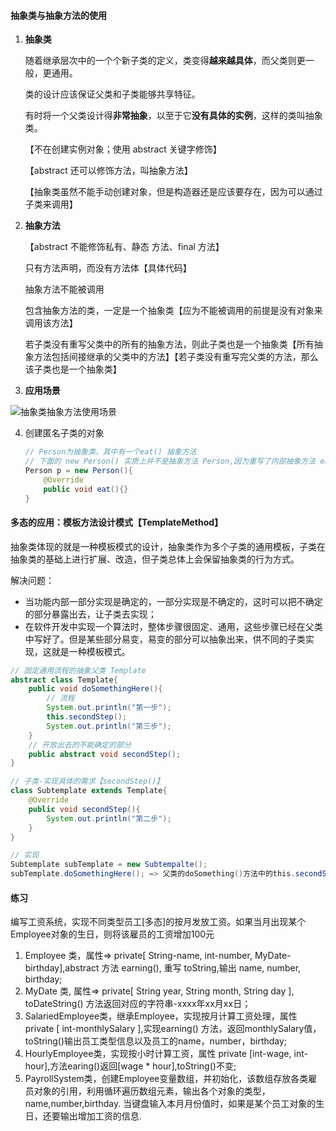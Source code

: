 #### 抽象类与抽象方法的使用

1. **抽象类**

   随着继承层次中的一个个新子类的定义，类变得**越来越具体**，而父类则更一般，更通用。

   类的设计应该保证父类和子类能够共享特征。

   有时将一个父类设计得**非常抽象**，以至于它**没有具体的实例**，这样的类叫抽象类。

   【不在创建实例对象；使用 abstract 关键字修饰】

   【abstract 还可以修饰方法，叫抽象方法】

   【抽象类虽然不能手动创建对象，但是构造器还是应该要存在，因为可以通过子类来调用】

2. **抽象方法**

   【abstract 不能修饰私有、静态 方法、final 方法】

   只有方法声明，而没有方法体【具体代码】

   抽象方法不能被调用

   包含抽象方法的类，一定是一个抽象类【应为不能被调用的前提是没有对象来调用该方法】

   若子类没有重写父类中的所有的抽象方法，则此子类也是一个抽象类【所有抽象方法包括间接继承的父类中的方法】【若子类没有重写完父类的方法，那么该子类也是一个抽象类】

3. **应用场景**

![抽象类抽象方法使用场景](F:\Projects\Java2018\notes\images\抽象类抽象方法使用场景.PNG)

 4. 创建匿名子类的对象

    ```java
    // Person为抽象类，其中有一个eat() 抽象方法
    // 下面的 new Person() 实质上并不是抽象方法 Person,因为重写了内部抽象方法 eat(),所以应该是一个匿名的子类
    Person p = new Person(){
        @Override
        public void eat(){}
    }
    ```





#### 多态的应用：模板方法设计模式【TemplateMethod】

抽象类体现的就是一种模板模式的设计，抽象类作为多个子类的通用模板，子类在抽象类的基础上进行扩展、改造，但子类总体上会保留抽象类的行为方式。

解决问题：

* 当功能内部一部分实现是确定的，一部分实现是不确定的，这时可以把不确定的部分暴露出去，让子类去实现；
* 在软件开发中实现一个算法时，整体步骤很固定、通用，这些步骤已经在父类中写好了。但是某些部分易变，易变的部分可以抽象出来，供不同的子类实现，这就是一种模板模式。

```java
// 固定通用流程的抽象父类 Template
abstract class Template{
    public void doSomethingHere(){
        // 流程
        System.out.println("第一步");
        this.secondStep();
        System.out.println("第三步");
    }
    // 开放出去的不能确定的部分
    public abstract void secondStep();
}

// 子类-实现具体的需求【secondStep()】
class Subtemplate extends Template{
    @Override
    public void secondStep(){
        System.out.println("第二步");
    }
}

// 实现
Subtemplate subTemplate = new Subtempalte();
subTemplate.doSomethingHere(); => 父类的doSomething()方法中的this.secondStep()这里调用子类重写后的方法
```



#### 练习

编写工资系统，实现不同类型员工[多态]的按月发放工资。如果当月出现某个Employee对象的生日，则将该雇员的工资增加100元

1. Employee 类，属性=> private[ String-name, int-number, MyDate-birthday],abstract 方法 earning(), 重写 toString,输出 name, number, birthday;
2. MyDate 类, 属性=> private[ String year, String month, String day ], toDateString() 方法返回对应的字符串-xxxx年xx月xx日；
3. SalariedEmployee类，继承Employee，实现按月计算工资处理，属性private [ int-monthlySalary ],实现earning() 方法，返回monthlySalary值， toString()输出员工类型信息以及员工的name，number，birthday;
4. HourlyEmployee类，实现按小时计算工资，属性 private [int-wage, int-hour],方法earing()返回[wage * hour],toString()不变;
5. PayrollSystem类，创建Employee变量数组，并初始化，该数组存放各类雇员对象的引用，利用循环遍历数组元素，输出各个对象的类型，name,number,birthday. 当键盘输入本月月份值时，如果是某个员工对象的生日，还要输出增加工资的信息.













​	